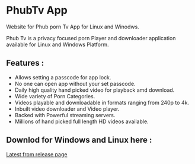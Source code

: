 # PhubTv App
Website for Phub porn Tv App for Linux and Winodws.

Phub Tv is a privacy focused porn Player and downloader application available for Linux and Windows Platform.

## Features :

* Allows setting a passcode for app lock.
* No one can open app without your set passcode.
* Daily high quality hand picked video for playback amd download.
* Wide variety of Porn Categories.
* Videos playable and downloadable in formats ranging from 240p to 4k.
* Inbuilt video downloader and Video player.
* Backed with Powerful streaming servers.
* Millions of hand picked full length HD videos available.

## Downlod for Windows and Linux here :

[Latest from release page](https://github.com/keshavbhatt/phub/releases/latest)
